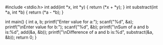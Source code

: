 #include <stdio.h>
int add(int *x, int *y)
{
    return (*x + *y);
}
int substract(int *a, int *b)
{
    return (*a - *b);
}

int main()
{
    int a, b;
    printf("Enter value for a:");
    scanf("%d", &a);
    printf("\nEnter value for b:");
    scanf("%d", &b);
    printf("\nSum of a and b is:%d", add(&a, &b));
    printf("\nDifference of a and b is:%d", substract(&a, &b));
    return 0;
}
